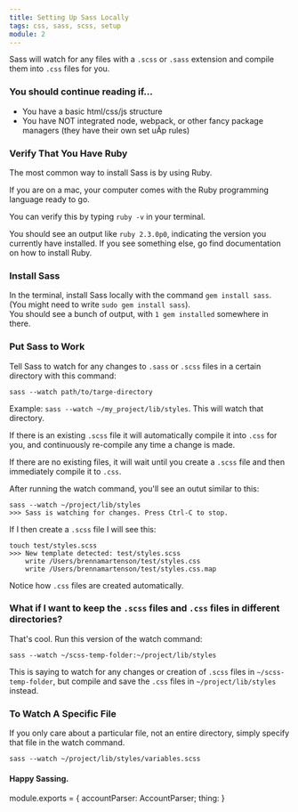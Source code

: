 ```yaml
---
title: Setting Up Sass Locally
tags: css, sass, scss, setup
module: 2
---
```


Sass will watch for any files with a `.scss` or `.sass` extension and compile them into `.css` files for you.

### You should continue reading if...
  - You have a basic html/css/js structure
  - You have NOT integrated node, webpack, or other fancy package managers (they have their own set uÂp rules)

### Verify That You Have Ruby
  The most common way to install Sass is by using Ruby.  

  If you are on a mac, your computer comes with the Ruby programming language ready to go.  

  You can verify this by typing `ruby -v` in your terminal.  

  You should see an output like `ruby 2.3.0p0`, indicating the version you currently have installed. If you see something else, go find documentation on how to install Ruby.

### Install Sass

  In the terminal, install Sass locally with the command `gem install sass`. (You might need to write `sudo gem install sass`).  
  You should see a bunch of output, with `1 gem installed` somewhere in there.

### Put Sass to Work
  Tell Sass to watch for any changes to `.sass` or `.scss` files in a certain directory with this command:  

  `sass --watch path/to/targe-directory`  

  Example: `sass --watch ~/my_project/lib/styles`. This will watch that directory.

  If there is an existing `.scss` file it will automatically compile it into `.css` for you, and continuously re-compile any time a change is made.

  If there are no existing files, it will wait until you create a `.scss` file and then immediately compile it to `.css`.

  After running the watch command, you'll see an outut similar to this:
```
sass --watch ~/project/lib/styles
>>> Sass is watching for changes. Press Ctrl-C to stop.
```
  If I then create a `.scss` file I will see this:

```
touch test/styles.scss
>>> New template detected: test/styles.scss
    write /Users/brennamartenson/test/styles.css
    write /Users/brennamartenson/test/styles.css.map
```
  Notice how `.css` files are created automatically.

### What if I want to keep the `.scss` files and `.css` files in different directories?
That's cool. Run this version of the watch command:  

`sass --watch ~/scss-temp-folder:~/project/lib/styles`  

This is saying to watch for any changes or creation of `.scss` files in `~/scss-temp-folder`, but compile and save the `.css` files in `~/project/lib/styles` instead.

### To Watch A Specific File
If you only care about a particular file, not an entire directory, simply specify that file in the watch command.  

`sass --watch ~/project/lib/styles/variables.scss`

#### Happy Sassing.











module.exports = {
  accountParser: AccountParser;
  thing: 
}
